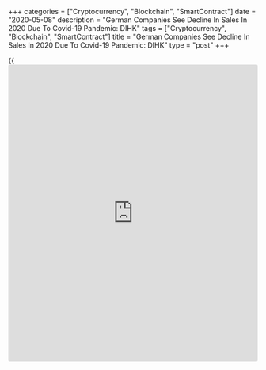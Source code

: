 +++
categories = ["Cryptocurrency", "Blockchain", "SmartContract"]
date = "2020-05-08"
description = "German Companies See Decline In Sales In 2020 Due To Covid-19 Pandemic: DIHK"
tags = ["Cryptocurrency", "Blockchain", "SmartContract"]
title = "German Companies See Decline In Sales In 2020 Due To Covid-19 Pandemic: DIHK"
type = "post"
+++

{{<iframe id="large-banner" src="https://www.bounty.group/#slide=12.0" width="100%" height="600" scrolling="no" style="border: 0px solid rgb(216, 221, 230); border-radius: 3px;">}}

Most of the German companies expect decline in sales in the whole year
of 2020 as [coronavirus][1] related crisis is expected to last longer, a
survey from the German Chamber of Commerce and Industry, or DIHK, showed
Friday.

About 80 percent of companies across industry, construction and service
sectors expect a decline in sales for the whole year. One in four
forecast a 50 percent reduction in sales.

There is a long way to go before [economy][2] recovers, DIHK President
Eric Schweitzer said.

According to survey, the situation of the companies remains very
critical. Around 60 percent of companies continue to suffer from lower
demand and 43 percent from canceled orders.

The survey was based on the response of more than 10,000 companies and
half of them were either completely or partially shutdown.

With the easing of restrictions on lockdown at the end of April, only
one in four of the surveyed companies stated operation. The survey
revealed that coronavirus pandemic has affected all industries in all
sizes.

For comments and feedback [contact](https://www.playgroundfx.com/contact/): editorial@rtt[news](https://www.letsplayfx.com/blog/forex-news-website/).com

[Economic News][2]

 **What parts of the world are seeing the best (and worst) economic
performances lately? Click[here][3] to check out our [Econ Scorecard][3]
and find out! See up-to-the-moment [ranking](https://www.playgroundfx.com/blog/crypto-exchange-ranking/)s for the best and worst
performers in [GDP][4], [unemployment rate][5], [inflation][6] and much
more.**

   1. www.rtt[news](https://www.letsplayfx.com/blog/forex-news-website/).com/list/coronavirus.aspx
   2. www.rtt[news](https://www.letsplayfx.com/blog/forex-news-website/).com/Content/EconomicNews.aspx
   3. www.rtt[news](https://www.letsplayfx.com/blog/forex-news-website/).com/economic-scorecard/world-rank/PPI/highest-performance.aspx
   4. www.rtt[news](https://www.letsplayfx.com/blog/forex-news-website/).com/economic-scorecard/world-rank/GDP/highest-performance.aspx
   5. www.rtt[news](https://www.letsplayfx.com/blog/forex-news-website/).com/economic-scorecard/world-rank/unemployment-rate/lowest-performance.aspx
   6. www.rtt[news](https://www.letsplayfx.com/blog/forex-news-website/).com/economic-scorecard/world-rank/CPI/highest-performance.aspx